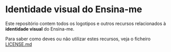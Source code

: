 # Identidade visual do Ensina-me

Este repositório contem todos os logotipos e outros recursos relacionados à **identidade visual** do Ensina-me.

Para saber como deves ou não utilizar estes recursos, veja o ficheiro [LICENSE.md](LICENSE.md)

